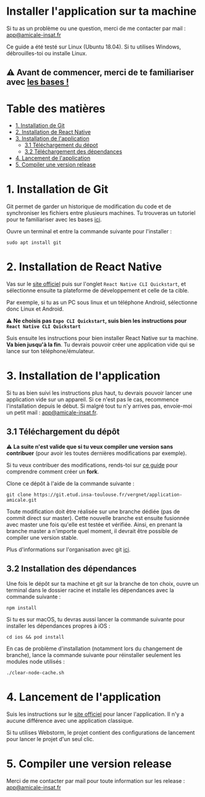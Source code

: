 # Installer l'application sur ta machine

Si tu as un problème ou une question, merci de me contacter par mail : [app@amicale-insat.fr](mailto:app@amicale-insat.fr)

Ce guide a été testé sur Linux (Ubuntu 18.04).
Si tu utilises Windows, débrouilles-toi ou installe Linux.

## ⚠️ Avant de commencer, merci de te familiariser avec [les bases !](LINKS.md)

# Table des matières
* [1. Installation de Git](#1-installation-de-git)
* [2. Installation de  React Native](#2.)
* [3. Installation de l'application](#3.)
    * [3.1 Téléchargement du dépot](#3.1)
    * [3.2 Téléchargement des dépendances](#3.2)
* [4. Lancement de l'application](#4.)
* [5. Compiler une version release](#5.)

# 1. Installation de Git

Git permet de garder un historique de modification du code et de synchroniser les fichiers entre plusieurs machines. Tu trouveras un tutoriel pour te familiariser avec les bases [ici](LINKS.md).

Ouvre un terminal et entre la commande suivante pour l'installer :
```shell script
sudo apt install git
```

# 2. Installation de React Native

Vas sur le [site officiel](https://reactnative.dev/docs/environment-setup) puis sur l'onglet `React Native CLI Quickstart`, et sélectionne ensuite ta plateforme de développement et celle de ta cible.

Par exemple, si tu as un PC sous linux et un téléphone Android, sélectionne donc Linux et Android. 

⚠️ **Ne choisis pas `Expo CLI Quickstart`, suis bien les instructions pour `React Native CLI Quickstart`**

Suis ensuite les instructions pour bien installer React Native sur ta machine. **Va bien jusqu'à la fin**. Tu devrais pouvoir créer une application vide qui se lance sur ton téléphone/émulateur.

# 3. Installation de l'application

Si tu as bien suivi les instructions plus haut, tu devrais pouvoir lancer une application vide sur un appareil. Si ce n'est pas le cas, recommence l'installation depuis le début. Si malgré tout tu n'y arrives pas, envoie-moi un petit mail : [app@amicale-insat.fr](mailto:app@amicale-insat.fr).

## 3.1 Téléchargement du dépôt

⚠️ **La suite n'est valide que si tu veux compiler une version sans contribuer** (pour avoir les toutes dernières modifications par exemple).

Si tu veux contribuer des modifications, rends-toi sur [ce guide](CONTRIBUTE.md) pour comprendre comment créer un **fork**. 

Clone ce dépôt à l'aide de la commande suivante :
````shell script
git clone https://git.etud.insa-toulouse.fr/vergnet/application-amicale.git
````

Toute modification doit être réalisée sur une branche dédiée (pas de commit direct sur master). Cette nouvelle branche est ensuite fusionnée avec master une fois qu'elle est testée et vérifiée.
Ainsi, en prenant la branche master a n'importe quel moment, il devrait être possible de compiler une version stable.

Plus d'informations sur l'organisation avec git [ici](WORKFLOW.md).

## 3.2 Installation des dépendances

Une fois le dépôt sur ta machine et git sur la branche de ton choix, ouvre un terminal dans le dossier racine et installe les dépendances avec la commande suivante : 
````shell script
npm install
````

Si tu es sur macOS, tu devras aussi lancer la commande suivante pour installer les dépendances propres à iOS :
````shell script
cd ios && pod install
````

En cas de problème d'installation (notamment lors du changement de branche), lance la commande suivante pour réinstaller seulement les modules node utilisés :
````shell script
./clear-node-cache.sh 
````

# 4. Lancement de l'application

Suis les instructions sur le [site officiel](https://reactnative.dev/docs/environment-setup) pour lancer l'application. Il n'y a aucune différence avec une application classique.

Si tu utilises Webstorm, le projet contient des configurations de lancement pour lancer le projet d'un seul clic.

# 5. Compiler une version release

Merci de me contacter par mail pour toute information sur les release : [app@amicale-insat.fr](mailto:app@amicale-insat.fr)
